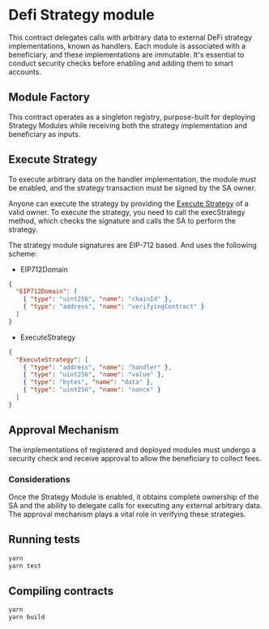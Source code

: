 # Defi Strategy module

This contract delegates calls with arbitrary data to external DeFi strategy implementations, known as handlers. Each module is associated with a beneficiary, and these implementations are immutable. It's essential to conduct security checks before enabling and adding them to smart accounts.

## Module Factory

This contract operates as a singleton registry, purpose-built for deploying Strategy Modules while receiving both the strategy implementation and beneficiary as inputs.

## Execute Strategy

To execute arbitrary data on the handler implementation, the module must be enabled, and the strategy transaction must be signed by the SA owner.

Anyone can execute the strategy by providing the  [Execute Strategy](#execute-strategy) of a valid owner. To execute the strategy, you need to call the execStrategy method, which checks the signature and calls the SA to perform the strategy.

The strategy module signatures are EIP-712 based. And uses the following scheme:

- EIP712Domain

```json
{
  "EIP712Domain": [
    { "type": "uint256", "name": "chainId" },
    { "type": "address", "name": "verifyingContract" }
  ]
}
```

- ExecuteStrategy

```json
{
  "ExecuteStrategy": [
    { "type": "address", "name": "handler" },
    { "type": "uint256", "name": "value" },
    { "type": "bytes", "name": "data" },
    { "type": "uint256", "name": "nonce" }
  ]
}
```

## Approval Mechanism

The implementations of registered and deployed modules must undergo a security check and receive approval to allow the beneficiary to collect fees.

### Considerations

Once the Strategy Module is enabled, it obtains complete ownership of the SA and the ability to delegate calls for executing any external arbitrary data. The approval mechanism plays a vital role in verifying these strategies.

## Running tests

```bash
yarn
yarn test
```

## Compiling contracts

```bash
yarn
yarn build
```
